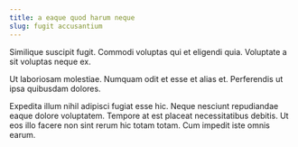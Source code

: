 ```yaml
---
title: a eaque quod harum neque
slug: fugit accusantium
---
```


Similique suscipit fugit. Commodi voluptas qui et eligendi quia. Voluptate a sit voluptas neque ex.

Ut laboriosam molestiae. Numquam odit et esse et alias et. Perferendis ut ipsa quibusdam dolores.

Expedita illum nihil adipisci fugiat esse hic. Neque nesciunt repudiandae eaque dolore voluptatem. Tempore at est placeat necessitatibus debitis. Ut eos illo facere non sint rerum hic totam totam. Cum impedit iste omnis earum.
